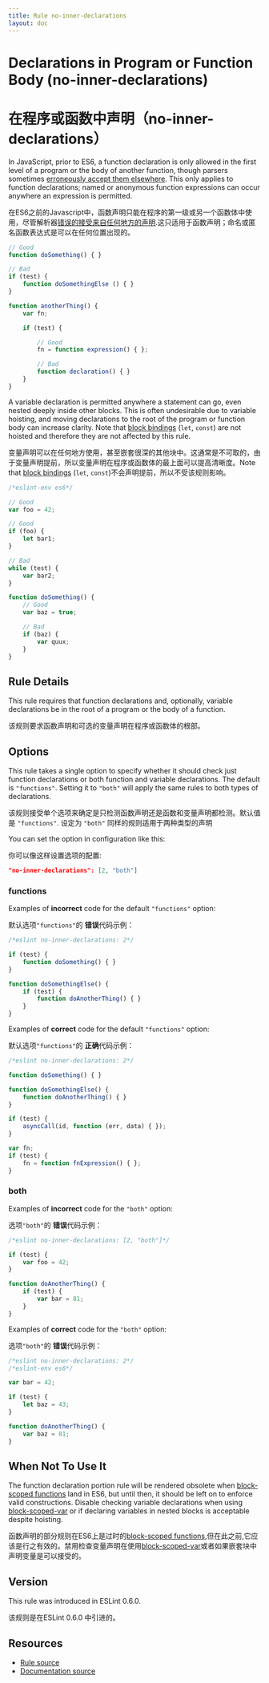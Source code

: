 ```yaml
---
title: Rule no-inner-declarations
layout: doc
---
```

<!-- Note: No pull requests accepted for this file. See README.md in the root directory for details. -->

# Declarations in Program or Function Body (no-inner-declarations)
# 在程序或函数中声明（no-inner-declarations）

In JavaScript, prior to ES6, a function declaration is only allowed in the first level of a program or the body of another function, though parsers sometimes [erroneously accept them elsewhere](https://code.google.com/p/esprima/issues/detail?id=422). This only applies to function declarations; named or anonymous function expressions can occur anywhere an expression is permitted.

在ES6之前的Javascript中，函数声明只能在程序的第一级或另一个函数体中使用，尽管解析器[错误的接受来自任何地方的声明](https://code.google.com/p/esprima/issues/detail?id=422).这只适用于函数声明；命名或匿名函数表达式是可以在任何位置出现的。

```js
// Good
function doSomething() { }

// Bad
if (test) {
    function doSomethingElse () { }
}

function anotherThing() {
    var fn;

    if (test) {

        // Good
        fn = function expression() { };

        // Bad
        function declaration() { }
    }
}
```

A variable declaration is permitted anywhere a statement can go, even nested deeply inside other blocks. This is often undesirable due to variable hoisting, and moving declarations to the root of the program or function body can increase clarity. Note that [block bindings](https://leanpub.com/understandinges6/read#leanpub-auto-block-bindings) (`let`, `const`) are not hoisted and therefore they are not affected by this rule.

变量声明可以在任何地方使用，甚至嵌套很深的其他块中。这通常是不可取的，由于变量声明提前，所以变量声明在程序或函数体的最上面可以提高清晰度。Note that [block bindings](https://leanpub.com/understandinges6/read#leanpub-auto-block-bindings) (`let`, `const`)不会声明提前，所以不受该规则影响。

```js
/*eslint-env es6*/

// Good
var foo = 42;

// Good
if (foo) {
    let bar1;
}

// Bad
while (test) {
    var bar2;
}

function doSomething() {
    // Good
    var baz = true;

    // Bad
    if (baz) {
        var quux;
    }
}
```

## Rule Details

This rule requires that function declarations and, optionally, variable declarations be in the root of a program or the body of a function.

该规则要求函数声明和可选的变量声明在程序或函数体的根部。

## Options

This rule takes a single option to specify whether it should check just function declarations or both function and variable declarations. The default is `"functions"`. Setting it to `"both"` will apply the same rules to both types of declarations.

该规则接受单个选项来确定是只检测函数声明还是函数和变量声明都检测。默认值是 `"functions"`. 设定为 `"both"` 同样的规则适用于两种类型的声明

You can set the option in configuration like this:

你可以像这样设置选项的配置:

```json
"no-inner-declarations": [2, "both"]
```

### functions

Examples of **incorrect** code for the default `"functions"` option:

默认选项`"functions"`的 **错误**代码示例：

```js
/*eslint no-inner-declarations: 2*/

if (test) {
    function doSomething() { }
}

function doSomethingElse() {
    if (test) {
        function doAnotherThing() { }
    }
}
```

Examples of **correct** code for the default `"functions"` option:

默认选项`"functions"`的 **正确**代码示例：

```js
/*eslint no-inner-declarations: 2*/

function doSomething() { }

function doSomethingElse() {
    function doAnotherThing() { }
}

if (test) {
    asyncCall(id, function (err, data) { });
}

var fn;
if (test) {
    fn = function fnExpression() { };
}
```

### both

Examples of **incorrect** code for the `"both"` option:

选项`"both"`的 **错误**代码示例：

```js
/*eslint no-inner-declarations: [2, "both"]*/

if (test) {
    var foo = 42;
}

function doAnotherThing() {
    if (test) {
        var bar = 81;
    }
}
```

Examples of **correct** code for the `"both"` option:

选项`"both"`的 **错误**代码示例：

```js
/*eslint no-inner-declarations: 2*/
/*eslint-env es6*/

var bar = 42;

if (test) {
    let baz = 43;
}

function doAnotherThing() {
    var baz = 81;
}
```

## When Not To Use It

The function declaration portion rule will be rendered obsolete when [block-scoped functions](https://bugzilla.mozilla.org/show_bug.cgi?id=585536) land in ES6, but until then, it should be left on to enforce valid constructions. Disable checking variable declarations when using [block-scoped-var](block-scoped-var) or if declaring variables in nested blocks is acceptable despite hoisting.

函数声明的部分规则在ES6上是过时的[block-scoped functions](https://bugzilla.mozilla.org/show_bug.cgi?id=585536),但在此之前,它应该是行之有效的。禁用检查变量声明在使用[block-scoped-var](block-scoped-var)或者如果嵌套块中声明变量是可以接受的。


## Version

This rule was introduced in ESLint 0.6.0.

该规则是在ESLint 0.6.0 中引进的。


## Resources

* [Rule source](https://github.com/eslint/eslint/tree/master/lib/rules/no-inner-declarations.js)
* [Documentation source](https://github.com/eslint/eslint/tree/master/docs/rules/no-inner-declarations.md)
